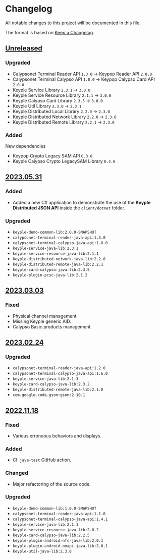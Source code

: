 # Changelog
All notable changes to this project will be documented in this file.

The format is based on [Keep a Changelog](https://keepachangelog.com/en/1.0.0/).

## [Unreleased]
### Upgraded
- Calypsonet Terminal Reader API `1.3.0` -> Keypop Reader API `2.0.0`
- Calypsonet Terminal Calypso API `1.8.0` -> Keypop Calypso Card API `2.0.0`
- Keyple Service Library `2.3.1` -> `3.0.0`
- Keyple Service Resource Library `2.1.1` -> `3.0.0`
- Keyple Calypso Card Library `2.3.5` -> `3.0.0`
- Keyple Util Library `2.3.0` -> `2.3.1`
- Keyple Distributed Local Library `2.2.0` -> `2.3.0`
- Keyple Distributed Network Library `2.2.0` -> `2.3.0`
- Keyple Distributed Remote Library `2.2.1` -> `2.3.0`

### Added
New dependencies
- Keypop Crypto Legacy SAM API `0.3.0`
- Keyple Calypso Crypto LegacySAM Library `0.4.0`

## [2023.05.31]
### Added
- Added a new C# application to demonstrate the use of the **Keyple Distributed JSON API** inside the `client/dotnet` folder.
### Upgraded
- `keyple-demo-common-lib:2.0.0-SNAPSHOT`
- `calypsonet-terminal-reader-java-api:1.3.0`
- `calypsonet-terminal-calypso-java-api:1.8.0`
- `keyple-service-java-lib:2.3.1`
- `keyple-service-resource-java-lib:2.1.1`
- `keyple-distributed-network-java-lib:2.2.0`
- `keyple-distributed-remote-java-lib:2.2.1`
- `keyple-card-calypso-java-lib:2.3.5`
- `keyple-plugin-pcsc-java-lib:2.1.2`

## [2023.03.03]
### Fixed
- Physical channel management.
- Missing Keyple generic AID.
- Calypso Basic products management.

## [2023.02.24]
### Upgraded
- `calypsonet-terminal-reader-java-api:1.2.0`
- `calypsonet-terminal-calypso-java-api:1.6.0`
- `keyple-service-java-lib:2.1.3`
- `keyple-card-calypso-java-lib:2.3.2`
- `keyple-distributed-remote-java-lib:2.1.0`
- `com.google.code.gson:gson:2.10.1`

## [2022.11.18]
### Fixed
- Various erroneous behaviors and displays.
### Added
- CI: `java-test` GitHub action.
### Changed
- Major refactoring of the source code.
### Upgraded
- `keyple-demo-common-lib:1.0.0-SNAPSHOT`
- `calypsonet-terminal-reader-java-api:1.1.0`
- `calypsonet-terminal-calypso-java-api:1.4.1`
- `keyple-service-java-lib:2.1.1`
- `keyple-service-resource-java-lib:2.0.2`
- `keyple-card-calypso-java-lib:2.2.5`
- `keyple-plugin-android-nfc-java-lib:2.0.1`
- `keyple-plugin-android-omapi-java-lib:2.0.1`
- `keyple-util-java-lib:2.3.0`
  
[Unreleased]: https://github.com/calypsonet/keyple-java-demo-remote/compare/2023.05.31...HEAD
[2023.05.31]: https://github.com/calypsonet/keyple-java-demo-remote/compare/2023.03.03...2023.05.31
[2023.03.03]: https://github.com/calypsonet/keyple-java-demo-remote/compare/2023.02.24...2023.03.03
[2023.02.24]: https://github.com/calypsonet/keyple-java-demo-remote/compare/2022.11.18...2023.02.24
[2022.11.18]: https://github.com/calypsonet/keyple-java-demo-remote/compare/v2021.11...2022.11.18